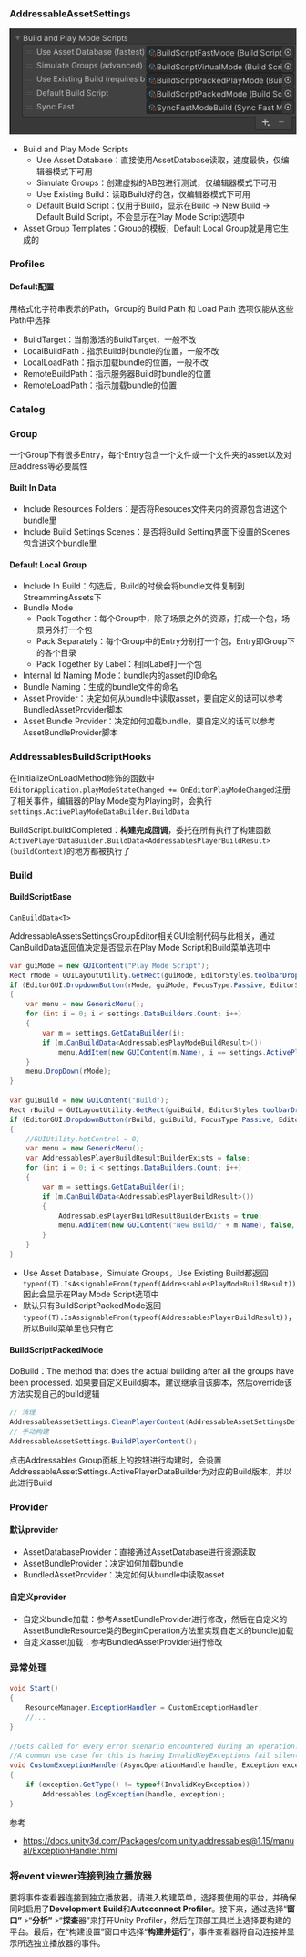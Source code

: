 ### AddressableAssetSettings

![image-20210103212133796](assets/image-20210103212133796.png)

-   Build and Play Mode Scripts
    -   Use Asset Database：直接使用AssetDatabase读取，速度最快，仅编辑器模式下可用
    -   Simulate Groups：创建虚拟的AB包进行测试，仅编辑器模式下可用
    -   Use Existing Build：读取Build好的包，仅编辑器模式下可用
    -   Default Build Script：仅用于Build，显示在Build -> New Build -> Default Build Script，不会显示在Play Mode Script选项中
-   Asset Group Templates：Group的模板，Default Local Group就是用它生成的

### Profiles

#### Default配置

用格式化字符串表示的Path，Group的 Build Path 和 Load Path 选项仅能从这些Path中选择

-   BuildTarget：当前激活的BuildTarget，一般不改
-   LocalBuildPath：指示Build时bundle的位置，一般不改
-   LocalLoadPath：指示加载bundle的位置，一般不改
-   RemoteBuildPath：指示服务器Build时bundle的位置
-   RemoteLoadPath：指示加载bundle的位置

### Catalog



### Group

一个Group下有很多Entry，每个Entry包含一个文件或一个文件夹的asset以及对应address等必要属性

#### Built In Data

-   Include Resources Folders：是否将Resouces文件夹内的资源包含进这个bundle里
-   Include Build Settings Scenes：是否将Build Setting界面下设置的Scenes包含进这个bundle里

#### Default Local Group

-   Include In Build：勾选后，Build的时候会将bundle文件复制到StreammingAssets下
-   Bundle Mode
    -   Pack Together：每个Group中，除了场景之外的资源，打成一个包，场景另外打一个包
    -   Pack Separately：每个Group中的Entry分别打一个包，Entry即Group下的各个目录
    -   Pack Together By Label：相同Label打一个包
-   Internal Id Naming Mode：bundle内的asset的ID命名
-   Bundle Naming：生成的bundle文件的命名
-   Asset Provider：决定如何从bundle中读取asset，要自定义的话可以参考BundledAssetProvider脚本
-   Asset Bundle Provider：决定如何加载bundle，要自定义的话可以参考AssetBundleProvider脚本

### AddressablesBuildScriptHooks

在InitializeOnLoadMethod修饰的函数中```EditorApplication.playModeStateChanged += OnEditorPlayModeChanged```注册了相关事件，编辑器的Play Mode变为Playing时，会执行```settings.ActivePlayModeDataBuilder.BuildData```

BuildScript.buildCompleted：**构建完成回调**，委托在所有执行了构建函数```ActivePlayerDataBuilder.BuildData<AddressablesPlayerBuildResult>(buildContext)```的地方都被执行了

### Build

#### BuildScriptBase

```CanBuildData<T>```

AddressableAssetsSettingsGroupEditor相关GUI绘制代码与此相关，通过CanBuildData返回值决定是否显示在Play Mode Script和Build菜单选项中

``` csharp
var guiMode = new GUIContent("Play Mode Script");
Rect rMode = GUILayoutUtility.GetRect(guiMode, EditorStyles.toolbarDropDown);
if (EditorGUI.DropdownButton(rMode, guiMode, FocusType.Passive, EditorStyles.toolbarDropDown))
{
    var menu = new GenericMenu();
    for (int i = 0; i < settings.DataBuilders.Count; i++)
    {
        var m = settings.GetDataBuilder(i);
        if (m.CanBuildData<AddressablesPlayModeBuildResult>())
            menu.AddItem(new GUIContent(m.Name), i == settings.ActivePlayModeDataBuilderIndex, OnSetActivePlayModeScript, i);
    }
    menu.DropDown(rMode);
}

var guiBuild = new GUIContent("Build");
Rect rBuild = GUILayoutUtility.GetRect(guiBuild, EditorStyles.toolbarDropDown);
if (EditorGUI.DropdownButton(rBuild, guiBuild, FocusType.Passive, EditorStyles.toolbarDropDown))
{
    //GUIUtility.hotControl = 0;
    var menu = new GenericMenu();
    var AddressablesPlayerBuildResultBuilderExists = false;
    for (int i = 0; i < settings.DataBuilders.Count; i++)
    {
        var m = settings.GetDataBuilder(i);
        if (m.CanBuildData<AddressablesPlayerBuildResult>())
        {
            AddressablesPlayerBuildResultBuilderExists = true;
            menu.AddItem(new GUIContent("New Build/" + m.Name), false, OnBuildScript, i);
        }
    }
}
```

-   Use Asset Database，Simulate Groups，Use Existing Build都返回```typeof(T).IsAssignableFrom(typeof(AddressablesPlayModeBuildResult))```因此会显示在Play Mode Script选项中
-   默认只有BuildScriptPackedMode返回```typeof(T).IsAssignableFrom(typeof(AddressablesPlayerBuildResult))```，所以Build菜单里也只有它

#### BuildScriptPackedMode

DoBuild：The method that does the actual building after all the groups have been processed. 如果要自定义Build脚本，建议继承自该脚本，然后override该方法实现自己的build逻辑

``` csharp
// 清理
AddressableAssetSettings.CleanPlayerContent(AddressableAssetSettingsDefaultObject.Settings.ActivePlayerDataBuilder);
// 手动构建
AddressableAssetSettings.BuildPlayerContent();
```

点击Addressables Group面板上的按钮进行构建时，会设置AddressableAssetSettings.ActivePlayerDataBuilder为对应的Build版本，并以此进行Build

### Provider

#### 默认provider

-   AssetDatabaseProvider：直接通过AssetDatabase进行资源读取
-   AssetBundleProvider：决定如何加载bundle
-   BundledAssetProvider：决定如何从bundle中读取asset

#### 自定义provider

-   自定义bundle加载：参考AssetBundleProvider进行修改，然后在自定义的AssetBundleResource类的BeginOperation方法里实现自定义的bundle加载
-   自定义asset加载：参考BundledAssetProvider进行修改

### 异常处理

``` csharp
void Start()
{
    ResourceManager.ExceptionHandler = CustomExceptionHandler;
    //...
}

//Gets called for every error scenario encountered during an operation.
//A common use case for this is having InvalidKeyExceptions fail silently when a location is missing for a given key.
void CustomExceptionHandler(AsyncOperationHandle handle, Exception exception)
{
    if (exception.GetType() != typeof(InvalidKeyException))
        Addressables.LogException(handle, exception);
}
```

参考

-   https://docs.unity3d.com/Packages/com.unity.addressables@1.15/manual/ExceptionHandler.html

### 将event viewer连接到独立播放器

要将事件查看器连接到独立播放器，请进入构建菜单，选择要使用的平台，并确保同时启用了**Development Build**和**Autoconnect Profiler**。接下来，通过选择“**窗口”** >“**分析”** >“**探查**器”来打开Unity Profiler，然后在顶部工具栏上选择要构建的平台。最后，在“构建设置”窗口中选择“**构建并运行**”，事件查看器将自动连接并显示所选独立播放器的事件。